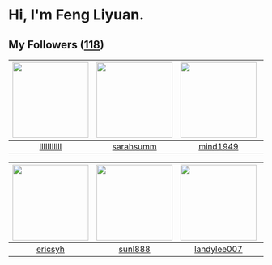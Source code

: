 # Hi, I'm Feng Liyuan.

## My Followers ([118](https://github.com/SunRunAway?tab=followers))

| <img src="https://avatars.githubusercontent.com/u/16208288?v=4" width="150" height="150" /> | <img src="https://avatars.githubusercontent.com/u/5827851?v=4" width="150" height="150" /> | <img src="https://avatars.githubusercontent.com/u/19871320?v=4" width="150" height="150" /> | <img src="https://avatars.githubusercontent.com/u/566037?v=4" width="150" height="150" /> |
| :-----------------------------------------------------------------------------------------: | :----------------------------------------------------------------------------------------: | :-----------------------------------------------------------------------------------------: | :---------------------------------------------------------------------------------------: |
|                        [llllIIIllll](https://github.com/llllIIIllll)                        |                          [sarahsumm](https://github.com/sarahsumm)                         |                           [mind1949](https://github.com/mind1949)                           |                         [shijiayun](https://github.com/shijiayun)                         |

| <img src="https://avatars.githubusercontent.com/u/10498732?v=4" width="150" height="150" /> | <img src="https://avatars.githubusercontent.com/u/9254545?v=4" width="150" height="150" /> | <img src="https://avatars.githubusercontent.com/u/8664695?v=4" width="150" height="150" /> | <img src="https://avatars.githubusercontent.com/u/552936?v=4" width="150" height="150" /> |
| :-----------------------------------------------------------------------------------------: | :----------------------------------------------------------------------------------------: | :----------------------------------------------------------------------------------------: | :---------------------------------------------------------------------------------------: |
|                            [ericsyh](https://github.com/ericsyh)                            |                            [sunl888](https://github.com/sunl888)                           |                        [landylee007](https://github.com/landylee007)                       |                           [mbautin](https://github.com/mbautin)                           |